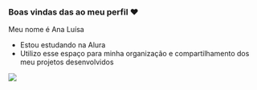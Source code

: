 ### Boas vindas das ao meu perfil ❤

Meu nome é Ana Luísa 

- Estou estudando na Alura
- Utilizo esse espaço para minha organização e compartilhamento dos meu projetos desenvolvidos
  
![](https://github.com/user-attachments/assets/c9e6cb9b-6504-40d5-b9e1-1de542a1ade1)
